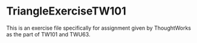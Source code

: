 # TriangleExerciseTW101

This is an exercise file specifically for assignment given by ThoughtWorks as the part of TW101 and TWU63.
